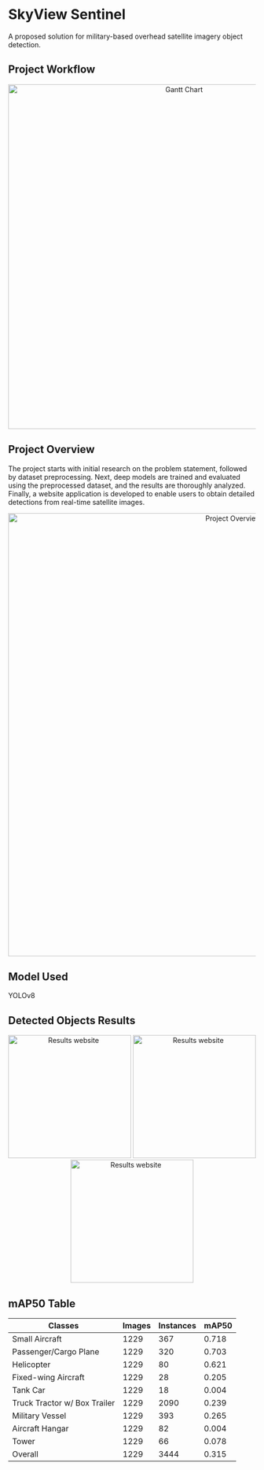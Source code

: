 # SkyView Sentinel

A proposed solution for military-based overhead satellite imagery object detection.

## Project Workflow
<p align="center">
  <img src="https://github.com/user-attachments/assets/2024ec31-5a9d-444f-a03e-8d208c4a7e51" alt="Gantt Chart" width="700">
</p>

## Project Overview
The project starts with initial research on the problem statement, followed by dataset preprocessing. Next, deep models are trained and evaluated using the preprocessed dataset, and the results are thoroughly analyzed. Finally, a website application is developed to enable users to obtain detailed detections from real-time satellite images.

<p align="center">
  <img src="https://github.com/user-attachments/assets/6163f4d8-ee46-4d58-a873-80753caef222" alt="Project Overview" width="900">
</p>

## Model Used
YOLOv8


## Detected Objects Results
<p align="center">
  <img src="https://github.com/user-attachments/assets/419e4d22-d6d1-494b-9e94-7d990db55a7c" alt="Results website" width="250">
  <img src="https://github.com/user-attachments/assets/d44bacc8-487d-4bfa-8bc9-d2d77d7d3ceb" alt="Results website" width="250">
  <img src="https://github.com/user-attachments/assets/9745c763-7025-4aca-9d60-4a8ad0e0e209" alt="Results website" width="250">
</p>

## mAP50 Table

| Classes                         | Images | Instances | mAP50 |
|---------------------------------|--------|-----------|-------|
| Small Aircraft                  | 1229   | 367       | 0.718 |
| Passenger/Cargo Plane           | 1229   | 320       | 0.703 |
| Helicopter                      | 1229   | 80        | 0.621 |
| Fixed-wing Aircraft             | 1229   | 28        | 0.205 |
| Tank Car                        | 1229   | 18        | 0.004 |
| Truck Tractor w/ Box Trailer    | 1229   | 2090      | 0.239 |
| Military Vessel                 | 1229   | 393       | 0.265 |
| Aircraft Hangar                 | 1229   | 82        | 0.004 |
| Tower                           | 1229   | 66        | 0.078 |
| Overall                         | 1229   | 3444      | 0.315 |
